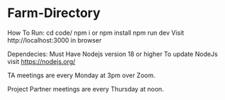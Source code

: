 # Farm-Directory

How To Run:
cd code/
npm i or npm install
npm run dev
Visit  http://localhost:3000 in browser

Dependecies:
Must Have Nodejs version 18 or higher
To update NodeJs visit https://nodejs.org/

TA meetings are every Monday at 3pm over Zoom.

Project Partner meetings are every Thursday at noon.

